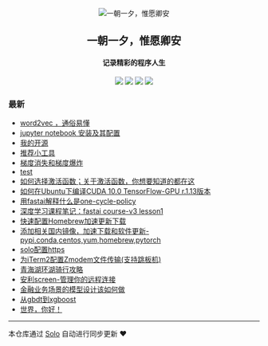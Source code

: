 <p align="center"><img alt="一朝一夕，惟愿卿安" src="https://static.b3log.org/images/brand/solo-32.png"></p><h2 align="center">
一朝一夕，惟愿卿安
</h2>

<h4 align="center">记录精彩的程序人生</h4>
<p align="center"><a title="一朝一夕，惟愿卿安" target="_blank" href="https://github.com/lai-bluejay/solo-blog"><img src="https://img.shields.io/github/last-commit/lai-bluejay/solo-blog.svg?style=flat-square&color=FF9900"></a>
<a title="GitHub repo size in bytes" target="_blank" href="https://github.com/lai-bluejay/solo-blog"><img src="https://img.shields.io/github/repo-size/lai-bluejay/solo-blog.svg?style=flat-square"></a>
<a title="Solo Version" target="_blank" href="https://github.com/b3log/solo/releases"><img src="https://img.shields.io/badge/solo-3.6.0-f1e05a.svg?style=flat-square&color=blueviolet"></a>
<a title="Hits" target="_blank" href="https://github.com/b3log/hits"><img src="https://hits.b3log.org/lai-bluejay/solo-blog.svg"></a></p>

### 最新

* [word2vec ，通俗易懂](https://www.jithub.cn/articles/2019/05/08/1557307154664.html)
* [jupyter notebook 安装及其配置](https://www.jithub.cn/articles/2019/05/05/1557039136116.html)
* [我的开源](https://www.jithub.cn/my-github-repos)
* [推荐小工具](https://www.jithub.cn/toys)
* [梯度消失和梯度爆炸](https://www.jithub.cn/articles/2019/04/21/1555826031159.html)
* [test](https://www.jithub.cn/articles/2019/04/18/1555582980606.html)
* [如何选择激活函数；关于激活函数，你想要知道的都在这](https://www.jithub.cn/articles/2019/04/18/1555558277373.html)
* [如何在Ubuntu下编译CUDA 10.0 TensorFlow-GPU r.1.13版本](https://www.jithub.cn/articles/2019/03/26/1553577559345.html)
* [用fastai解释什么是one-cycle-policy](https://www.jithub.cn/articles/2019/03/19/1552928879684.html)
* [深度学习课程笔记：fastai course-v3 lesson1 ](https://www.jithub.cn/articles/2019/03/12/1552402440287.html)
* [快速配置Homebrew加速更新下载](https://www.jithub.cn/articles/2019/03/10/1552192859653.html)
* [添加相关国内镜像，加速下载和软件更新-pypi,conda,centos,yum,homebrew,pytorch](https://www.jithub.cn/articles/2019/03/10/1552186471325.html)
* [solo配置https](https://www.jithub.cn/articles/2019/03/10/1552185782047.html)
* [为iTerm2配置Zmodem文件传输(支持跳板机)](https://www.jithub.cn/articles/2019/03/09/1552136837606.html)
* [青海湖环湖骑行攻略](https://www.jithub.cn/articles/2019/03/09/1552106051226.html)
* [安利screen-管理你的远程连接](https://www.jithub.cn/articles/2019/03/09/1552105663515.html)
* [金融业务场景的模型设计该如何做](https://www.jithub.cn/articles/2019/03/09/1552105522656.html)
* [从gbdt到xgboost](https://www.jithub.cn/articles/2019/03/08/1552037843559.html)
* [世界，你好！](https://www.jithub.cn/hello-solo)



---

本仓库通过 [Solo](https://github.com/b3log/solo) 自动进行同步更新 ❤️ 